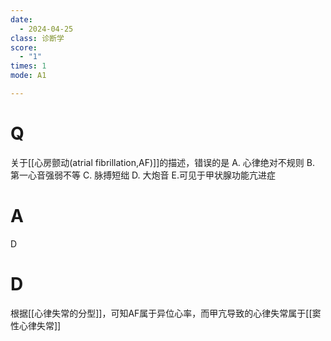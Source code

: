 ```yaml
---
date:
  - 2024-04-25
class: 诊断学
score:
  - "1"
times: 1
mode: A1

---
```



# Q
关于[[心房颤动(atrial fibrillation,AF)]]的描述，错误的是
A. 心律绝对不规则 
B. 第一心音强弱不等 
C. 脉搏短绌
D. 大炮音 
E.可见于甲状腺功能亢进症

# A

D



# D
根据[[心律失常的分型]]，可知AF属于异位心率，而甲亢导致的心律失常属于[[窦性心律失常]]
